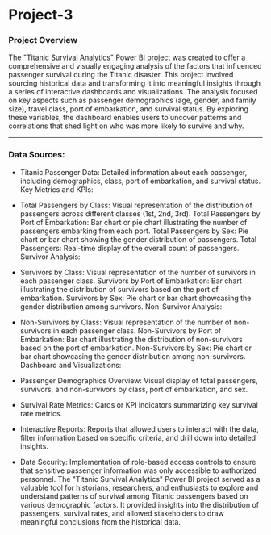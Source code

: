 # Project-3

### Project Overview

The ["Titanic Survival Analytics"](https://1drv.ms/u/c/53d9d0eaf14ddcbb/EZJ-NVL0ritDs2GiIG0h5TkB2B6fzr2lLYdZMckX6hzrkg?e=I3pc2B) Power BI project was created to offer a comprehensive and visually engaging analysis of the factors that influenced passenger survival during the Titanic disaster. This project involved sourcing historical data and transforming it into meaningful insights through a series of interactive dashboards and visualizations.
The analysis focused on key aspects such as passenger demographics (age, gender, and family size), travel class, port of embarkation, and survival status. By exploring these variables, the dashboard enables users to uncover patterns and correlations that shed light on who was more likely to survive and why.

---
### Data Sources:

- Titanic Passenger Data: Detailed information about each passenger, including demographics, class, port of embarkation, and survival status.
Key Metrics and KPIs:

- Total Passengers by Class: Visual representation of the distribution of passengers across different classes (1st, 2nd, 3rd).
Total Passengers by Port of Embarkation: Bar chart or pie chart illustrating the number of passengers embarking from each port.
Total Passengers by Sex: Pie chart or bar chart showing the gender distribution of passengers.
Total Passengers: Real-time display of the overall count of passengers.
Survivor Analysis:

- Survivors by Class: Visual representation of the number of survivors in each passenger class.
Survivors by Port of Embarkation: Bar chart illustrating the distribution of survivors based on the port of embarkation.
Survivors by Sex: Pie chart or bar chart showcasing the gender distribution among survivors.
Non-Survivor Analysis:

- Non-Survivors by Class: Visual representation of the number of non-survivors in each passenger class.
Non-Survivors by Port of Embarkation: Bar chart illustrating the distribution of non-survivors based on the port of embarkation.
Non-Survivors by Sex: Pie chart or bar chart showcasing the gender distribution among non-survivors.
Dashboard and Visualizations:

- Passenger Demographics Overview: Visual display of total passengers, survivors, and non-survivors by class, port of embarkation, and sex.

- Survival Rate Metrics: Cards or KPI indicators summarizing key survival rate metrics.

- Interactive Reports: Reports that allowed users to interact with the data, filter information based on specific criteria, and drill down into detailed insights.

- Data Security: Implementation of role-based access controls to ensure that sensitive passenger information was only accessible to authorized personnel.
The "Titanic Survival Analytics" Power BI project served as a valuable tool for historians, researchers, and enthusiasts to explore and understand patterns of survival among Titanic passengers based on various demographic factors. It provided insights into the distribution of passengers, survival rates, and allowed stakeholders to draw meaningful conclusions from the historical data.


